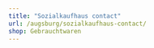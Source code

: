 ```yaml
---
title: "Sozialkaufhaus contact"
url: /augsburg/sozialkaufhaus-contact/
shop: Gebrauchtwaren
---
```

